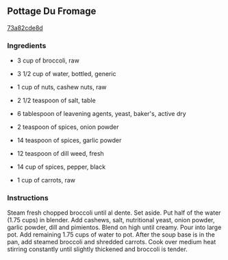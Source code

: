 ## Pottage Du Fromage

[73a82cde8d](http://www.food.com/recipe/pottage-du-fromage-421848)

### Ingredients

 - 3 cup of broccoli, raw

 - 3 1/2 cup of water, bottled, generic

 - 1 cup of nuts, cashew nuts, raw

 - 2 1/2 teaspoon of salt, table

 - 6 tablespoon of leavening agents, yeast, baker's, active dry

 - 2 teaspoon of spices, onion powder

 - 14 teaspoon of spices, garlic powder

 - 12 teaspoon of dill weed, fresh

 - 14 cup of spices, pepper, black

 - 1 cup of carrots, raw

### Instructions

Steam fresh chopped broccoli until al dente. Set aside. Put half of the water (1.75 cups) in blender. Add cashews, salt, nutritional yeast, onion powder, garlic powder, dill and pimientos. Blend on high until creamy. Pour into large pot. Add remaining 1.75 cups of water to pot. After the soup base is in the pan, add steamed broccoli and shredded carrots. Cook over medium heat stirring constantly until slightly thickened and broccoli is tender.
